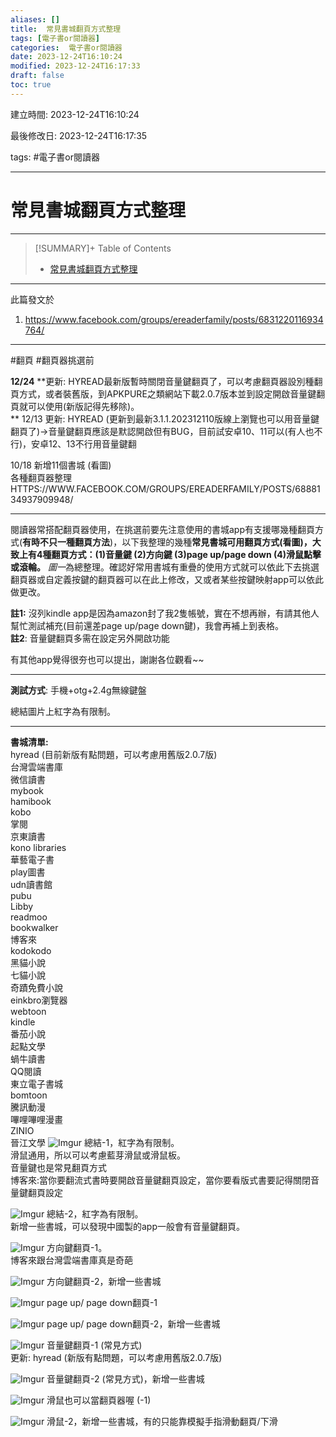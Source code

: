 ```yaml
---
aliases: []
title:  常見書城翻頁方式整理
tags: [電子書or閱讀器]
categories:  電子書or閱讀器
date: 2023-12-24T16:10:24
modified: 2023-12-24T16:17:33
draft: false
toc: true
---
```


建立時間: 2023-12-24T16:10:24

最後修改日: 2023-12-24T16:17:35

tags:  #電子書or閱讀器

---
# 常見書城翻頁方式整理

---

>[!SUMMARY]+ Table of Contents
>- [常見書城翻頁方式整理](常見書城翻頁方式整理.md#常見書城翻頁方式整理)

---
此篇發文於
1. https://www.facebook.com/groups/ereaderfamily/posts/6831220116934764/

---
 #翻頁 #翻頁器挑選前
   
**12/24** **更新: HYREAD最新版暫時關閉音量鍵翻頁了，可以考慮翻頁器設別種翻頁方式，或者裝舊版，到APKPURE之類網站下載2.0.7版本並到設定開啟音量鍵翻頁就可以使用(新版記得先移除)。  
** 
12/13 更新: HYREAD (更新到最新3.1.1.202312110版線上瀏覽也可以用音量鍵翻頁了)→音量鍵翻頁應該是默認開啟但有BUG，目前試安卓10、11可以(有人也不行)，安卓12、13不行用音量鍵翻  

10/18 新增11個書城 (看圖)  
各種翻頁器整理 HTTPS://WWW.FACEBOOK.COM/GROUPS/EREADERFAMILY/POSTS/6888134937909948/  

---

閱讀器常搭配翻頁器使用，在挑選前要先注意使用的書城app有支援哪幾種翻頁方式(**有時不只一種翻頁方法**)，以下我整理的幾種**常見書城可用翻頁方式(看圖)，大致上有4種翻頁方式：(1)音量鍵 (2)方向鍵 (3)page up/page down (4)滑鼠點擊或滾輪。** *圖一*為總整理。確認好常用書城有重疊的使用方式就可以依此下去挑選翻頁器或自定義按鍵的翻頁器可以在此上修改，又或者某些按鍵映射app可以依此做更改。  
  
**註1:** 沒列kindle app是因為amazon封了我2隻帳號，實在不想再辦，有請其他人幫忙測試補充(目前還差page up/page down鍵)，我會再補上到表格。  
**註2**: 音量鍵翻頁多需在設定另外開啟功能

有其他app覺得很夯也可以提出，謝謝各位觀看~~  

---  
**測試方式**: 手機+otg+2.4g無線鍵盤

總結圖片上紅字為有限制。  

---

**書城清單:**  
hyread (目前新版有點問題，可以考慮用舊版2.0.7版)  
台灣雲端書庫  
微信讀書  
mybook  
hamibook  
kobo  
掌閱  
京東讀書  
kono libraries  
華藝電子書  
play圖書  
udn讀書館  
pubu  
Libby  
readmoo  
bookwalker  
博客來  
kodokodo  
黑貓小說  
七貓小說  
奇蹟免費小說  
einkbro瀏覽器  
webtoon  
kindle  
番茄小說  
起點文學  
蝸牛讀書  
QQ閱讀  
東立電子書城  
bomtoon  
騰訊動漫  
嗶哩嗶哩漫畫  
ZINIO  
晉江文學
![Imgur](https://i.imgur.com/xlocU1s.png)
總結-1，紅字為有限制。  
滑鼠通用，所以可以考慮藍芽滑鼠或滑鼠板。  
音量鍵也是常見翻頁方式  
博客來:當你要翻流式書時要開啟音量鍵翻頁設定，當你要看版式書要記得關閉音量鍵翻頁設定

![Imgur](https://i.imgur.com/totpF6H.png)
總結-2，紅字為有限制。  
新增一些書城，可以發現中國製的app一般會有音量鍵翻頁。

![Imgur](https://i.imgur.com/mDNbyHA.png)
方向鍵翻頁-1。  
博客來跟台灣雲端書庫真是奇葩

![Imgur](https://i.imgur.com/7Vl2ZWU.png)
方向鍵翻頁-2，新增一些書城

![Imgur](https://i.imgur.com/MTDCKOI.png)
page up/ page down翻頁-1

![Imgur](https://i.imgur.com/5jckPEs.png)
page up/ page down翻頁-2，新增一些書城

![Imgur](https://i.imgur.com/ymHm0rW.png)
音量鍵翻頁-1 (常見方式)  
更新: hyread (新版有點問題，可以考慮用舊版2.0.7版)

![Imgur](https://i.imgur.com/HVTpEJm.png)
音量鍵翻頁-2 (常見方式)，新增一些書城

![Imgur](https://i.imgur.com/Z1kHA29.png)
滑鼠也可以當翻頁器喔 (-1)

![Imgur](https://i.imgur.com/52Cik8Z.png)
滑鼠-2，新增一些書城，有的只能靠模擬手指滑動翻頁/下滑